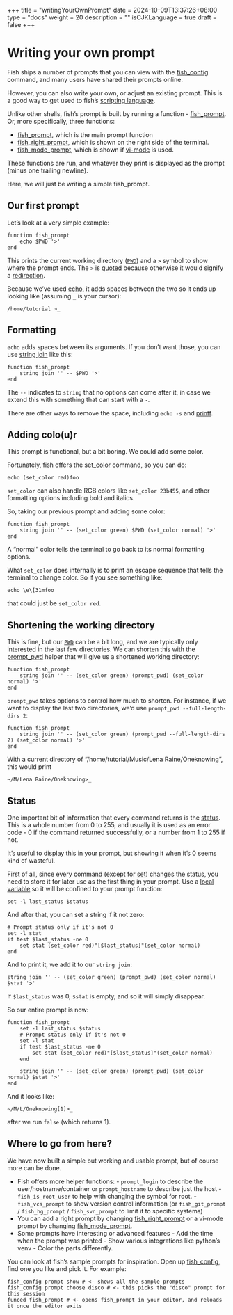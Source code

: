 +++
title = "writingYourOwnPrompt"
date = 2024-10-09T13:37:26+08:00
type = "docs"
weight = 20
description = ""
isCJKLanguage = true
draft = false
+++

# Writing your own prompt

Fish ships a number of prompts that you can view with the [fish_config](https://fishshell.com/docs/current/cmds/fish_config.html) command, and many users have shared their prompts online.

However, you can also write your own, or adjust an existing prompt. This is a good way to get used to fish’s [scripting language](https://fishshell.com/docs/current/language.html).

Unlike other shells, fish’s prompt is built by running a function - [fish_prompt](https://fishshell.com/docs/current/cmds/fish_prompt.html). Or, more specifically, three functions:

- [fish_prompt](https://fishshell.com/docs/current/cmds/fish_prompt.html), which is the main prompt function
- [fish_right_prompt](https://fishshell.com/docs/current/cmds/fish_right_prompt.html), which is shown on the right side of the terminal.
- [fish_mode_prompt](https://fishshell.com/docs/current/cmds/fish_mode_prompt.html), which is shown if [vi-mode](https://fishshell.com/docs/current/interactive.html#vi-mode) is used.

These functions are run, and whatever they print is displayed as the prompt (minus one trailing newline).

Here, we will just be writing a simple fish_prompt.

## Our first prompt

Let’s look at a very simple example:

```
function fish_prompt
    echo $PWD '>'
end

```

This prints the current working directory ([`PWD`](https://fishshell.com/docs/current/language.html#envvar-PWD)) and a `>` symbol to show where the prompt ends. The `>` is [quoted](https://fishshell.com/docs/current/language.html#quotes) because otherwise it would signify a [redirection](https://fishshell.com/docs/current/language.html#redirects).

Because we’ve used [echo](https://fishshell.com/docs/current/cmds/echo.html), it adds spaces between the two so it ends up looking like (assuming `_` is your cursor):

```
/home/tutorial >_
```

## Formatting

`echo` adds spaces between its arguments. If you don’t want those, you can use [string join](https://fishshell.com/docs/current/cmds/string-join.html) like this:

```
function fish_prompt
    string join '' -- $PWD '>'
end

```

The `--` indicates to `string` that no options can come after it, in case we extend this with something that can start with a `-`.

There are other ways to remove the space, including `echo -s` and [printf](https://fishshell.com/docs/current/cmds/printf.html).

## Adding colo(u)r

This prompt is functional, but a bit boring. We could add some color.

Fortunately, fish offers the [set_color](https://fishshell.com/docs/current/cmds/set_color.html) command, so you can do:

```
echo (set_color red)foo

```

`set_color` can also handle RGB colors like `set_color 23b455`, and other formatting options including bold and italics.

So, taking our previous prompt and adding some color:

```
function fish_prompt
    string join '' -- (set_color green) $PWD (set_color normal) '>'
end

```

A “normal” color tells the terminal to go back to its normal formatting options.

What `set_color` does internally is to print an escape sequence that tells the terminal to change color. So if you see something like:

```
echo \e\[31mfoo

```

that could just be `set_color red`.

## Shortening the working directory

This is fine, but our [`PWD`](https://fishshell.com/docs/current/language.html#envvar-PWD) can be a bit long, and we are typically only interested in the last few directories. We can shorten this with the [prompt_pwd](https://fishshell.com/docs/current/cmds/prompt_pwd.html) helper that will give us a shortened working directory:

```
function fish_prompt
    string join '' -- (set_color green) (prompt_pwd) (set_color normal) '>'
end

```

`prompt_pwd` takes options to control how much to shorten. For instance, if we want to display the last two directories, we’d use `prompt_pwd --full-length-dirs 2`:

```
function fish_prompt
    string join '' -- (set_color green) (prompt_pwd --full-length-dirs 2) (set_color normal) '>'
end

```

With a current directory of “/home/tutorial/Music/Lena Raine/Oneknowing”, this would print

```
~/M/Lena Raine/Oneknowing>_
```

## Status

One important bit of information that every command returns is the [status](https://fishshell.com/docs/current/language.html#variables-status). This is a whole number from 0 to 255, and usually it is used as an error code - 0 if the command returned successfully, or a number from 1 to 255 if not.

It’s useful to display this in your prompt, but showing it when it’s 0 seems kind of wasteful.

First of all, since every command (except for [set](https://fishshell.com/docs/current/cmds/set.html)) changes the status, you need to store it for later use as the first thing in your prompt. Use a [local variable](https://fishshell.com/docs/current/language.html#variables-scope) so it will be confined to your prompt function:

```
set -l last_status $status

```

And after that, you can set a string if it not zero:

```
# Prompt status only if it's not 0
set -l stat
if test $last_status -ne 0
    set stat (set_color red)"[$last_status]"(set_color normal)
end

```

And to print it, we add it to our `string join`:

```
string join '' -- (set_color green) (prompt_pwd) (set_color normal) $stat '>'

```

If `$last_status` was 0, `$stat` is empty, and so it will simply disappear.

So our entire prompt is now:

```
function fish_prompt
    set -l last_status $status
    # Prompt status only if it's not 0
    set -l stat
    if test $last_status -ne 0
        set stat (set_color red)"[$last_status]"(set_color normal)
    end

    string join '' -- (set_color green) (prompt_pwd) (set_color normal) $stat '>'
end

```

And it looks like:

```
~/M/L/Oneknowing[1]>_
```

after we run `false` (which returns 1).

## Where to go from here?

We have now built a simple but working and usable prompt, but of course more can be done.

- Fish offers more helper functions: - `prompt_login` to describe the user/hostname/container or `prompt_hostname` to describe just the host - `fish_is_root_user` to help with changing the symbol for root. - `fish_vcs_prompt` to show version control information (or `fish_git_prompt` / `fish_hg_prompt` / `fish_svn_prompt` to limit it to specific systems)
- You can add a right prompt by changing [fish_right_prompt](https://fishshell.com/docs/current/cmds/fish_right_prompt.html) or a vi-mode prompt by changing [fish_mode_prompt](https://fishshell.com/docs/current/cmds/fish_mode_prompt.html).
- Some prompts have interesting or advanced features - Add the time when the prompt was printed - Show various integrations like python’s venv - Color the parts differently.

You can look at fish’s sample prompts for inspiration. Open up [fish_config](https://fishshell.com/docs/current/cmds/fish_config.html), find one you like and pick it. For example:

```
fish_config prompt show # <- shows all the sample prompts
fish_config prompt choose disco # <- this picks the "disco" prompt for this session
funced fish_prompt # <- opens fish_prompt in your editor, and reloads it once the editor exits
```

